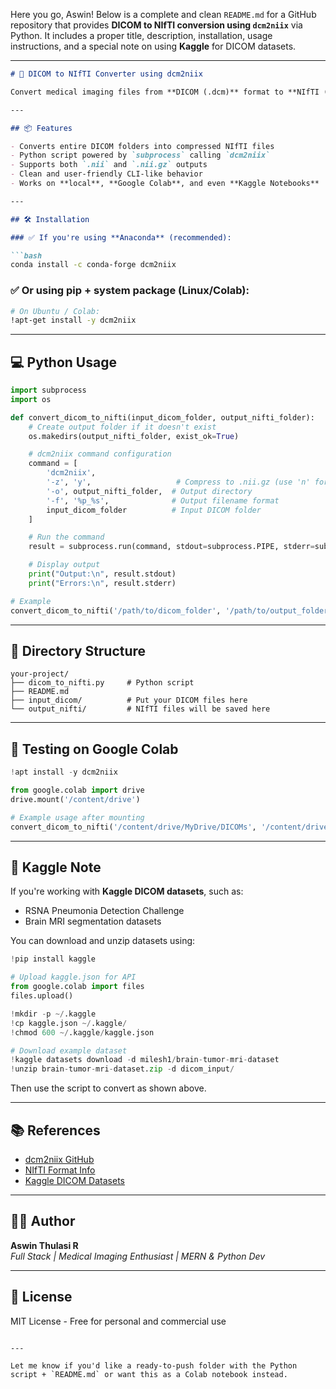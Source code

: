 Here you go, Aswin! Below is a complete and clean `README.md` for a GitHub repository that provides **DICOM to NIfTI conversion using `dcm2niix`** via Python. It includes a proper title, description, installation, usage instructions, and a special note on using **Kaggle** for DICOM datasets.

---

```markdown
# 🧠 DICOM to NIfTI Converter using dcm2niix

Convert medical imaging files from **DICOM (.dcm)** format to **NIfTI (.nii / .nii.gz)** using Python and the powerful **dcm2niix** tool. Ideal for MRI, CT scan research, and preprocessing pipelines in AI/ML models.

---

## 📦 Features

- Converts entire DICOM folders into compressed NIfTI files
- Python script powered by `subprocess` calling `dcm2niix`
- Supports both `.nii` and `.nii.gz` outputs
- Clean and user-friendly CLI-like behavior
- Works on **local**, **Google Colab**, and even **Kaggle Notebooks**

---

## 🛠 Installation

### ✅ If you're using **Anaconda** (recommended):

```bash
conda install -c conda-forge dcm2niix
```

### ✅ Or using **pip + system package (Linux/Colab)**:

```bash
# On Ubuntu / Colab:
!apt-get install -y dcm2niix
```

---

## 💻 Python Usage

```python
import subprocess
import os

def convert_dicom_to_nifti(input_dicom_folder, output_nifti_folder):
    # Create output folder if it doesn't exist
    os.makedirs(output_nifti_folder, exist_ok=True)

    # dcm2niix command configuration
    command = [
        'dcm2niix',
        '-z', 'y',                   # Compress to .nii.gz (use 'n' for .nii)
        '-o', output_nifti_folder,  # Output directory
        '-f', '%p_%s',              # Output filename format
        input_dicom_folder          # Input DICOM folder
    ]

    # Run the command
    result = subprocess.run(command, stdout=subprocess.PIPE, stderr=subprocess.PIPE, text=True)

    # Display output
    print("Output:\n", result.stdout)
    print("Errors:\n", result.stderr)

# Example
convert_dicom_to_nifti('/path/to/dicom_folder', '/path/to/output_folder')
```

---

## 📁 Directory Structure

```
your-project/
├── dicom_to_nifti.py     # Python script
├── README.md
├── input_dicom/          # Put your DICOM files here
└── output_nifti/         # NIfTI files will be saved here
```

---

## 🧪 Testing on Google Colab

```python
!apt install -y dcm2niix

from google.colab import drive
drive.mount('/content/drive')

# Example usage after mounting
convert_dicom_to_nifti('/content/drive/MyDrive/DICOMs', '/content/drive/MyDrive/NIfTI_Converted')
```

---

## 📌 Kaggle Note

If you're working with **Kaggle DICOM datasets**, such as:

- RSNA Pneumonia Detection Challenge
- Brain MRI segmentation datasets

You can download and unzip datasets using:

```python
!pip install kaggle

# Upload kaggle.json for API
from google.colab import files
files.upload()

!mkdir -p ~/.kaggle
!cp kaggle.json ~/.kaggle/
!chmod 600 ~/.kaggle/kaggle.json

# Download example dataset
!kaggle datasets download -d milesh1/brain-tumor-mri-dataset
!unzip brain-tumor-mri-dataset.zip -d dicom_input/
```

Then use the script to convert as shown above.

---

## 📚 References

- [dcm2niix GitHub](https://github.com/rordenlab/dcm2niix)
- [NIfTI Format Info](https://nifti.nimh.nih.gov/)
- [Kaggle DICOM Datasets](https://www.kaggle.com/datasets?search=dicom)

---

## 🧑‍💻 Author

**Aswin Thulasi R**  
_Full Stack | Medical Imaging Enthusiast | MERN & Python Dev_

---

## 📜 License

MIT License - Free for personal and commercial use

```

---

Let me know if you'd like a ready-to-push folder with the Python script + `README.md` or want this as a Colab notebook instead.
